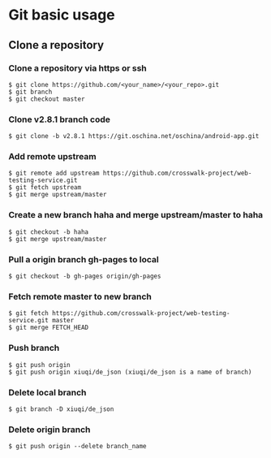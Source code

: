 # Git basic usage

## Clone a repository
### Clone a repository via https or ssh
    $ git clone https://github.com/<your_name>/<your_repo>.git
    $ git branch
    $ git checkout master
### Clone v2.8.1 branch code
    $ git clone -b v2.8.1 https://git.oschina.net/oschina/android-app.git
### Add remote upstream
    $ git remote add upstream https://github.com/crosswalk-project/web-testing-service.git
    $ git fetch upstream
    $ git merge upstream/master
### Create a new branch haha and merge upstream/master to haha
    $ git checkout -b haha
    $ git merge upstream/master
### Pull a origin branch gh-pages to local
    $ git checkout -b gh-pages origin/gh-pages
### Fetch remote master to new branch
    $ git fetch https://github.com/crosswalk-project/web-testing-service.git master
    $ git merge FETCH_HEAD

### Push branch
    $ git push origin
    $ git push origin xiuqi/de_json (xiuqi/de_json is a name of branch)

### Delete local branch
    $ git branch -D xiuqi/de_json
### Delete origin branch
    $ git push origin --delete branch_name
